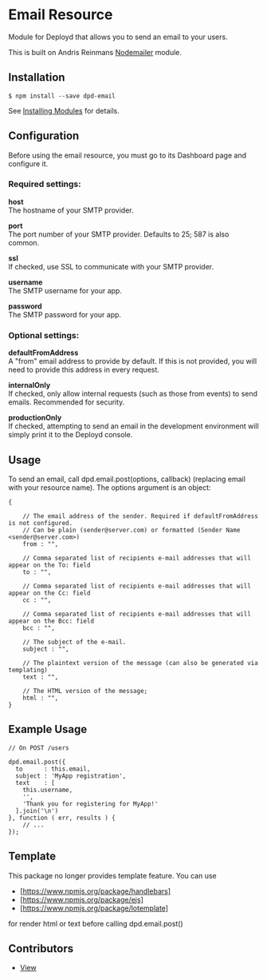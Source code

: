 # Email Resource

Module for Deployd that allows you to send an email to your users.

This is built on Andris Reinmans [Nodemailer](https://github.com/andris9/Nodemailer) module.

## Installation

`$ npm install --save dpd-email`

See [Installing Modules](http://docs.deployd.com/docs/using-modules/) for details.

## Configuration

Before using the email resource, you must go to its Dashboard page and configure it.

### Required settings:

**host**  
The hostname of your SMTP provider.

**port**  
The port number of your SMTP provider. Defaults to 25; 587 is also common.

**ssl**  
If checked, use SSL to communicate with your SMTP provider.

**username**  
The SMTP username for your app.

**password**  
The SMTP password for your app.  

### Optional settings:

**defaultFromAddress**  
A "from" email address to provide by default. If this is not provided, you will need to provide this address in every request.

**internalOnly**  
If checked, only allow internal requests (such as those from events) to send emails. Recommended for security.

**productionOnly**  
If checked, attempting to send an email in the development environment will simply print it to the Deployd console.

## Usage

To send an email, call dpd.email.post(options, callback) (replacing email with your resource name). The options argument is an object:

```
{

	// The email address of the sender. Required if defaultFromAddress is not configured.
	// Can be plain (sender@server.com) or formatted (Sender Name <sender@server.com>)
	from : "",

	// Comma separated list of recipients e-mail addresses that will appear on the To: field
	to : "",

	// Comma separated list of recipients e-mail addresses that will appear on the Cc: field
	cc : "",

	// Comma separated list of recipients e-mail addresses that will appear on the Bcc: field
	bcc : "",

	// The subject of the e-mail.
	subject : "",

	// The plaintext version of the message (can also be generated via templating)
	text : "",

	// The HTML version of the message;
	html : "",
}
```

## Example Usage

```
// On POST /users

dpd.email.post({
  to      : this.email,
  subject : 'MyApp registration',
  text    : [
  	this.username,
  	'',
  	'Thank you for registering for MyApp!'
  ].join('\n')
}, function ( err, results ) {
	// ...
});
```


## Template

This package no longer provides template feature. You can use

 - [https://www.npmjs.org/package/handlebars]
 - [https://www.npmjs.org/package/ejs]
 - [https://www.npmjs.org/package/lotemplate]

for render html or text before calling dpd.email.post()


## Contributors

- [View](https://github.com/deployd/dpd-email/graphs/contributors)
